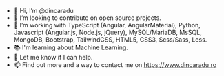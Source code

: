 - 👋 Hi, I’m @dincaradu
- 👀 I’m looking to contribute on open source projects.
- 🌱 I’m working with TypeScript (Angular, AngularMaterial), Python, Javascript (Angular.js, Node.js, jQuery), MySQL/MariaDB, MsSQL, MongoDB, Bootstrap, TailwindCSS, HTML5, CSS3, Scss/Sass, Less.
- 📚 I'm learning about Machine Learning.
- 💞️ Let me know if I can help.
- 📫 Find out more and a way to contact me on https://www.dincaradu.ro

<!---
dincaradu/dincaradu is a ✨ special ✨ repository because its `README.md` (this file) appears on your GitHub profile.
You can click the Preview link to take a look at your changes.
--->
